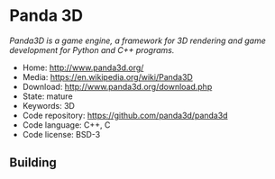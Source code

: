 # Panda 3D

_Panda3D is a game engine, a framework for 3D rendering and game development for Python and C++ programs._

- Home: http://www.panda3d.org/
- Media: https://en.wikipedia.org/wiki/Panda3D
- Download: http://www.panda3d.org/download.php
- State: mature
- Keywords: 3D
- Code repository: https://github.com/panda3d/panda3d
- Code language: C++, C
- Code license: BSD-3

## Building

